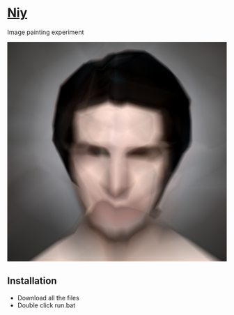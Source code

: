 [Niy](https://github.com/microic/niy)
====  
Image painting experiment 

![](_img.bmp)

Installation
----
* Download all the files
* Double click run.bat
